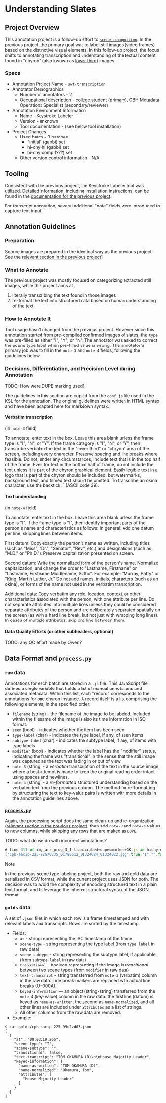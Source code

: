 # Understanding Slates

## Project Overview

This annotation project is a follow-up effort to [`scene-recognition`](../scene-recognition). In the previous project, the primary goal was to label still images (video frames) based on the distinctive visual elements. In this follow-up project, the focus shifts to annotating transcription and understanding of the textual content found in "chyron" (also kwown as [lower third](https://en.wikipedia.org/wiki/Lower_third)) images. 

### Specs
* Annotation Project Name - `swt-transcription`
* Annotator Demographics
    * Number of annotators - 2
    * Occupational description - college student (primary), GBH Metadata Operations Specialist (secondary/reviewer)
* Annotation Environment Information
    * Name - Keystroke Labeler
    * Version - unknown
    * Tool documentation - (see below tool installation)
* Project Changes
    * Used batch - 3 batches
        * "initial" (gabbi) set 
        * hi-chy-hi (gabbi) set
        * hi-chy-comp (???) set
    * Other version control information - N/A

## Tooling 

Consistent with the previous project, the Keystroke Labeler tool was utilized. Detailed information, including installation instructions, can be found in the [documentation for the previous project](https://github.com/clamsproject/aapb-annotations/tree/main/scene-recognition#tool-installation-keystroke-labeler).

For transcript annotation, several additional "note" fields were introduced to capture text input.

## Annotation Guidelines

### Preparation
Source images are prepared in the identical way as the previous project. See the [relevant section in the previous project](https://github.com/clamsproject/aapb-annotations/tree/main/scene-recognition#preparation)]

### What to Annotate
The previous project was mostly focused on categorizing extracted still images, while this project aims at 
1. literally transcribing the text found in those images
1. re-format the text into structured data based on human understanding of the text

### How to Annotate It
Tool usage hasn't changed from the previous project. However since this annotation started from pre-compiled confirmed images of slates, the `type` was pre-filled as either "I", "Y", or "N".  The annotator was asked to correct the scene type label when pre-filled value is wrong. The annotator's primary job was to fill in the `note-3` and `note-4` fields, following the guidelines below.

### Decisions, Differentiation, and Precision Level during Annotation

TODO: How were DUPE marking used? 

The guidelines in this section are copied from the `conf.js` file used in the KSL for the annotation. The original guidelines were written in HTML syntax and have been adapted here for markdown syntax.

#### Verbatim transcription
(in `note-3` field)

To annotate, enter text in the box.
Leave this area blank unless the frame type is "I", "N", or "Y".
If the frame category is "I", "N", or "Y", then transcribe verbatim the text in the "lower third" or "chryon" area of the screen, including every character. Preserve spacing and line breaks where feasible.
Do not, under any circumstances, include text that is in the top half of the frame.
Even for text in the bottom half of frame, do not include the text unless it is part of the chyron graphical element. Easily legible text in a logo that is part of the chyron should be included, but watermarks, background text, and filmed text should be omitted.
To transcribe an okina character, use the backtick: ` (ASCII code 39).

#### Text understanding
(in `note-4` field)

To annotate, enter text in the box.
Leave this area blank unless the frame type is "I". If the frame type is "I", then identify important parts of the person's name and characteristics as follows:
In general: Add one datum per line, skipping lines between items.

First datum: Copy exactly the person's name as written, including titles (such as "Miss", "Dr.", "Senator", "Rev.", etc.) and designations (such as "M.D." or "Ph.D."). Preserve capitalization presented on screen.

Second datum: Write the normalized form of the person's name. Normalize capitalization, and change the order to "Lastname, Firstname" or "Lastname, Firstname Middlename, Suffix". For example: "Murray, Patty" or "King, Martin Luther, Jr." Do not add names, initials, characters (such as an okina), or forms of the name not used in the verbatim transcription.

Additional data: Copy verbatim any role, location, context, or other characteristics associated with the person, with one attribute per line. Do not separate attributes into multiple lines unless they could be considered separate attributes of the person and are deliberately separated spatially on the screen (as with a hard line break, but not just with wrapping long lines). In cases of multiple attributes, skip one line between them.

#### Data Quality Efforts (or other subheaders, optional)

TODO: any QC effort made by Owen? 

## Data Format and `process.py`

### `raw` data
Annotations for each batch are stored in a `.js` file. This JavaScript file defines a single variable that holds a list of manual annotations and associated metadata. Within this list, each "record" corresponds to the annotations for one chyron instance. A record itself is a list comprising the following elements, in the specified order:

* `filename` (string) - the filename of the image to be labeled. Included within the filename of the image is also its time information in ISO format.
* `seen` (bool) - indicates whether the item has been seen
* `type-label` (char) - indicates the type label, if any, of seen items
* `subtype-label` (char) - indicates the subtype label, if any, of items with type labels
* `modifier` (bool) - indicates whether the label has the "modifier" status, indicating the frame was "transitional" in the sense that the still image was captured as the text was fading in or out of view
* `note-3` (string) - a _verbatim_ transcription of the text in the source image, where a best attempt is made to keep the original reading order intact using spaces and newlines.
* `note-4` (string) - a _re-formatted_ structured understanding based on the verbatim text from the previous column. The method for re-formatting by structuring the text to key-value pairs is written with more details in the annotation guidelines above.

### [`process.py`](process.py)
Again, the processing script does the same clean-up and re-organization ([relevant section in the previous project](https://github.com/clamsproject/aapb-annotations/tree/main/scene-recognition#processpy])), then add `note-3` and `note-4` values to new columns, while skipping any rows that are maked as `DUPE`. 

TODO: what do we do with incorrect annotations? 
``` js
# line 311 of img_arr_prog_3_I-transcribed+dupesmarked+GK.js in hichy data
["cpb-aacip-225-22h70v35_01780512_01324024_01324022.jpg",true,"I","",false,"George Mavrothalassitis","George Mavrothalassitis"],
```

> [!NOTE]
> In the previous scene type labeling project, both the raw and gold data are serialized in CSV format, while the current project uses JSON for both. The decision was to avoid the complexity of encoding structured text in a plain text format, and to leverage the inherent structural syntax of the JSON format.

### `golds` data
A set of `.json` files in which each row is a frame timestamped and with relevant labels and transcripts. Rows are sorted by the timestamp.

* Fields:
    * `at` - string representing the ISO timestamp of the frame
    * `scene-type` - string representing the type label (from `type label` in raw data)
    * `scene-subtype` - string representing the subtype label, if applicable (from `subtype label` in raw data)
    * `transitional` - boolean representing if the image is _transitional_ between two scene types (from `modifier` in raw data)
    * `text-transcript` - string transferred from `note-3` (verbatim) column in the raw data. Line break markers are replaced with actual line breaks (U+000A). 
    * `keyed-information` — an object (string-string) transferred from the `note-4` (key-value) column in the raw data: the first line (datum) is keyed as `name-as-written`, the second as `name-normalized`, and all other lines are included under `attributes` as a list of strings.
    * All other columns from the raw data are removed.
* Example:
```
$ cat golds/cpb-aacip-225-99n2zd03.json
[
  {
    "at": "00:03:19.265",
    "scene-type": "I",
    "scene-subtype": "",
    "transitional": false,
    "text-transcript": "TOM OKAMURA (D)\n\nHouse Majority Leader",
    "keyed-information": {
      "name-as-written": "TOM OKAMURA (D)",
      "name-normalized": "Okamura, Tom",
      "attributes": [
        "House Majority Leader"
      ]
    }
  }
]
```
